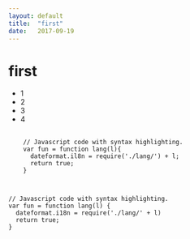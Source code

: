 ```yaml
---
layout: default
title:  "first"
date:   2017-09-19
---
```


# first
- 1
- 2
- 3
- 4


<div class="language-js highlighter-rouge"><pre class="highlight">
  <code>
    // Javascript code with syntax highlighting.
    var fun = function lang(l){
      dateformat.il8n = require('./lang/') + l;
      return true;
    }
  </code>
</div>

<div class="language-js highlighter-rouge"><pre class="highlight"><code><span class="c1">
// Javascript code with syntax highlighting.</span>
<span class="kd">var</span> <span class="nx">fun</span> <span class="o">=</span> <span class="kd">function</span> <span class="nx">lang</span><span class="p">(</span><span class="nx">l</span><span class="p">)</span> <span class="p">{</span>
  <span class="nx">dateformat</span><span class="p">.</span><span class="nx">i18n</span> <span class="o">=</span> <span class="nx">require</span><span class="p">(</span><span class="s1">'./lang/'</span> <span class="o">+</span> <span class="nx">l</span><span class="p">)</span>
  <span class="k">return</span> <span class="kc">true</span><span class="p">;</span>
<span class="p">}</span>
</code></pre>
</div>
